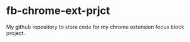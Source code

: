 # fb-chrome-ext-prjct
My github repository to store code for my chrome extension focus block project.
